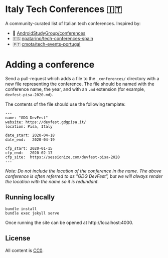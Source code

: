 # Italy Tech Conferences 🇮🇹

A community-curated list of Italian tech conferences.
Inspired by:

* 🤖 [AndroidStudyGroup/conferences](https://github.com/AndroidStudyGroup/conferences)
* 🇪🇸 [npatarino/tech-conferences-spain](https://github.com/npatarino/tech-conferences-spain)
* 🇵🇹 [cmota/tech-events-portugal](https://github.com/cmota/tech-events-portugal)


# Adding a conference

Send a pull-request which adds a file to the `_conferences/` directory
with a new file representing the conference. The file should be named
with the conference name, the year, and with an `.md` extension (for
example, `devfest-pisa-2020.md`).

The contents of the file should use the following template:
```
---
name: "GDG DevFest"
website: https://devfest.gdgpisa.it/
location: Pisa, Italy

date_start: 2020-04-18
date_end:   2020-04-19

cfp_start: 2020-01-15
cfp_end:   2020-02-17
cfp_site:  https://sessionize.com/devfest-pisa-2020
---
```

*Note: Do not include the location of the conference in the name. The above conference is often referred to as "GDG DevFest", but we will always render the location with the name so it is redundant.*

Running locally
---------------

```
bundle install
bundle exec jekyll serve
```

Once running the site can be opened at http://localhost:4000.


License
-------

All content is [CC0][1].


 [1]: https://creativecommons.org/publicdomain/zero/1.0/
